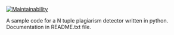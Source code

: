 [![Maintainability](https://api.codeclimate.com/v1/badges/1c6b2a7e7e38115ccc30/maintainability)](https://codeclimate.com/github/sameedali/N-tuple-plagiarism-detector/maintainability)

A sample code for a N tuple plagiarism detector written in python.
Documentation in README.txt file.
